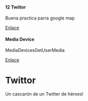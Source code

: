 #### 12 Twiitor

Buena practica parra google map

[Enlace](https://web.dev/native-hardware-user-location/)


#### Media Device

MediaDevicesGetUserMedia

[Enlace](https://developer.mozilla.org/es/docs/Web/API/MediaDevices/getUserMedia)


# Twittor

Un cascarón de un Twitter de héroes!
